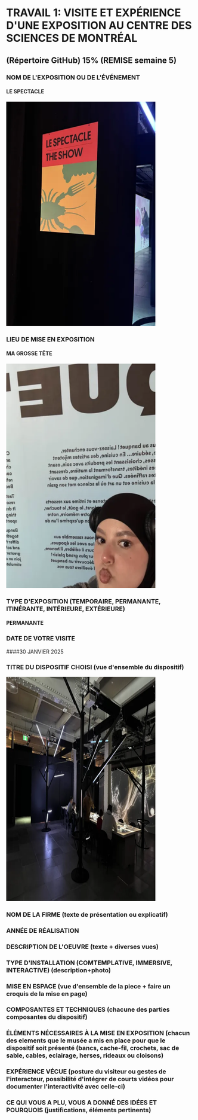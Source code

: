 # TRAVAIL 1: VISITE ET EXPÉRIENCE D'UNE EXPOSITION AU CENTRE DES SCIENCES DE MONTRÉAL
## (Répertoire GitHub) 15% (REMISE semaine 5)


### NOM DE L'EXPOSITION OU DE L'ÉVÉNEMENT
#### LE SPECTACLE 
<img src="./medias/le_spectacle.webp" width="400" height="600"/>

### LIEU DE MISE EN EXPOSITION

#### MA GROSSE TÊTE
<img src="./medias/moi.webp" width="400" height="600"/>

### TYPE D'EXPOSITION (TEMPORAIRE, PERMANANTE, ITINÉRANTE, INTÉRIEURE, EXTÉRIEURE)
#### PERMANANTE

### DATE DE VOTRE VISITE
####30 JANVIER 2025

### TITRE DU DISPOSITIF CHOISI (vue d'ensemble du dispositif)
<img src="./medias/vue_ensemble.webp" width="400" height="600"/>

### NOM DE LA FIRME (texte de présentation ou explicatif)

### ANNÉE DE RÉALISATION

### DESCRIPTION DE L'OEUVRE (texte + diverses vues)

### TYPE D'INSTALLATION (COMTEMPLATIVE, IMMERSIVE, INTERACTIVE) (description+photo)

### MISE EN ESPACE (vue d'ensemble de la piece + faire un croquis de la mise en page)

### COMPOSANTES ET TECHNIQUES (chacune des parties composantes du dispositif)

### ÉLÉMENTS NÉCESSAIRES À LA MISE EN EXPOSITION (chacun des elements que le musée a mis en place pour que le dispositif soit présenté (bancs, cache-fil, crochets, sac de sable, cables, eclairage, herses, rideaux ou cloisons)

### EXPÉRIENCE VÉCUE (posture du visiteur ou gestes de l'interacteur, possibilité d'intégrer de courts vidéos pour documenter l'interactivité avec celle-ci)

### CE QUI VOUS A PLU, VOUS A DONNÉ DES IDÉES ET POURQUOIS (justifications, éléments pertinents) 

